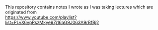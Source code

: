 
This repository contains notes I wrote as I was taking lectures which are originated from  
https://www.youtube.com/playlist?list=PLvX6vpRszMkye9Zj16aG9J063A9rBfBj2
